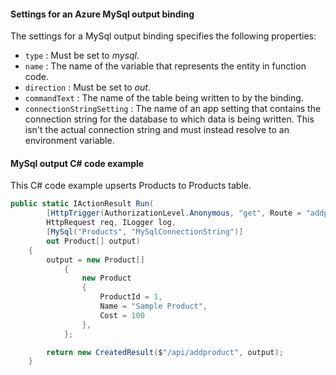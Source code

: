 #### Settings for an Azure MySql output binding

The settings for a MySql output binding specifies the following properties:

- `type` : Must be set to *mysql*.
- `name` : The name of the variable that represents the entity in function code.
- `direction` : Must be set to *out*.
- `commandText` : The name of the table being written to by the binding.
- `connectionStringSetting` : The name of an app setting that contains the connection string for the database to which data is being written. This isn't the actual connection string and must instead resolve to an environment variable.

#### MySql output C# code example

This C# code example upserts Products to Products table. 

```csharp
public static IActionResult Run(
        [HttpTrigger(AuthorizationLevel.Anonymous, "get", Route = "addproduct")]
        HttpRequest req, ILogger log,
        [MySql("Products", "MySqlConnectionString")]
        out Product[] output)
    {
        output = new Product[]
            {
                new Product
                {
                    ProductId = 1,
                    Name = "Sample Product",
                    Cost = 100
                },
            };

        return new CreatedResult($"/api/addproduct", output);
    }
```